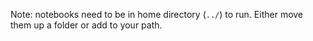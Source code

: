 Note: notebooks need to be in home directory (`../`) to run. Either move them up a folder or add to your path. 

